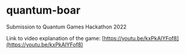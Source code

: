 # quantum-boar
Submission to Quantum Games Hackathon 2022

Link to video explanation of the game:
[https://youtu.be/kxPkAlYFof8](https://youtu.be/kxPkAlYFof8)
